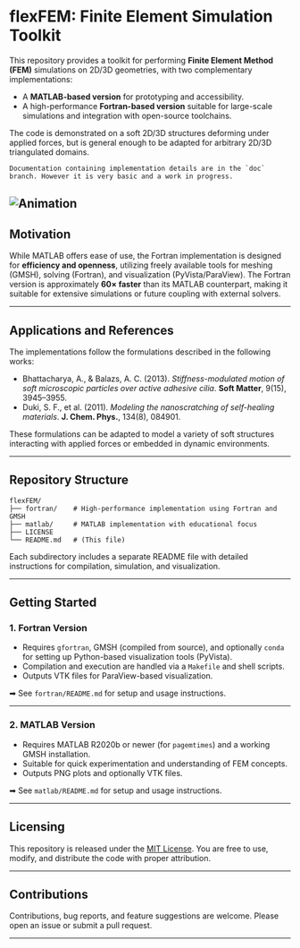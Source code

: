 
# flexFEM: Finite Element Simulation Toolkit

This repository provides a toolkit for performing **Finite Element Method (FEM)** simulations on 2D/3D geometries, with two complementary implementations:

* A **MATLAB-based version** for prototyping and accessibility.
* A high-performance **Fortran-based version** suitable for large-scale simulations and integration with open-source toolchains.

The code is demonstrated on a soft 2D/3D structures deforming under applied forces, but is general enough to be adapted for arbitrary 2D/3D triangulated domains.

    Documentation containing implementation details are in the `doc` branch. However it is very basic and a work in progress.

![Animation](matlab/3d/tutorial/ellipsoidal_shell/ellipsoidal_shell.gif)
---

## Motivation

While MATLAB offers ease of use, the Fortran implementation is designed for **efficiency and openness**, utilizing freely available tools for meshing (GMSH), solving (Fortran), and visualization (PyVista/ParaView). The Fortran version is approximately **60× faster** than its MATLAB counterpart, making it suitable for extensive simulations or future coupling with external solvers.

---

## Applications and References

The implementations follow the formulations described in the following works:

* Bhattacharya, A., & Balazs, A. C. (2013). *Stiffness-modulated motion of soft microscopic particles over active adhesive cilia*. **Soft Matter**, 9(15), 3945–3955.
* Duki, S. F., et al. (2011). *Modeling the nanoscratching of self-healing materials*. **J. Chem. Phys.**, 134(8), 084901.

These formulations can be adapted to model a variety of soft structures interacting with applied forces or embedded in dynamic environments.

---

## Repository Structure

```
flexFEM/
├── fortran/    # High-performance implementation using Fortran and GMSH
├── matlab/     # MATLAB implementation with educational focus
├── LICENSE
└── README.md   # (This file)
```

Each subdirectory includes a separate README file with detailed instructions for compilation, simulation, and visualization.

---

## Getting Started

### 1. Fortran Version

* Requires `gfortran`, GMSH (compiled from source), and optionally `conda` for setting up Python-based visualization tools (PyVista).
* Compilation and execution are handled via a `Makefile` and shell scripts.
* Outputs VTK files for ParaView-based visualization.

➡ See `fortran/README.md` for setup and usage instructions.

---

### 2. MATLAB Version

* Requires MATLAB R2020b or newer (for `pagemtimes`) and a working GMSH installation.
* Suitable for quick experimentation and understanding of FEM concepts.
* Outputs PNG plots and optionally VTK files.

➡ See `matlab/README.md` for setup and usage instructions.

---

## Licensing

This repository is released under the [MIT License](./LICENSE). You are free to use, modify, and distribute the code with proper attribution.

---

## Contributions

Contributions, bug reports, and feature suggestions are welcome. Please open an issue or submit a pull request.

---
